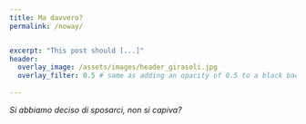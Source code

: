 ```yaml
---
title: Ma davvero?
permalink: /noway/


excerpt: "This post should [...]"
header:
  overlay_image: /assets/images/header_girasoli.jpg
  overlay_filter: 0.5 # same as adding an opacity of 0.5 to a black background
 
---
```


_Si abbiamo deciso di sposarci, non si capiva?_

